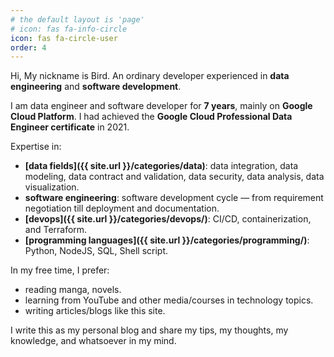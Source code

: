 ```yaml
---
# the default layout is 'page'
# icon: fas fa-info-circle
icon: fas fa-circle-user
order: 4
---
```

Hi, My nickname is Bird. An ordinary developer experienced in **data engineering** and **software development**.

I am data engineer and software developer for **7 years**, mainly on **Google Cloud Platform**. I had achieved the **Google Cloud Professional Data Engineer certificate** in 2021.

Expertise in:

- **[data fields]({{ site.url }}/categories/data)**: data integration, data modeling, data contract and validation, data security, data analysis, data visualization.
- **software engineering**: software development cycle — from requirement negotiation till deployment and documentation.
- **[devops]({{ site.url }}/categories/devops/)**: CI/CD, containerization, and Terraform.
- **[programming languages]({{ site.url }}/categories/programming/)**: Python, NodeJS, SQL, Shell script.

In my free time, I prefer:

- reading manga, novels.
- learning from YouTube and other media/courses in technology topics.
- writing articles/blogs like this site.

I write this as my personal blog and share my tips, my thoughts, my knowledge, and whatsoever in my mind.

<style>
.contact-icons {
  display: block;
  justify-content: center;
  max-width: 85%;
  margin: auto;
  margin-top: 5rem;

  a.contact {
    font-size: 2rem;
    color: inherit;
    display: inline-block;
    margin-left: 1rem;
    margin-right: 1rem;
  }
  a.contact:hover {
    color: #2780e6;
    border-bottom: none;
  }
}
</style>
<div class="contact-icons">
  <a class="contact" href="mailto:contact@bluebirz.net" title="Email"><i class="fa-solid fa-envelope"></i></a>
  <a class="contact" href="https://github.com/bluebirz" title="Github"><i class="fa-brands fa-github"></i></a>
  <a class="contact" href="https://www.linkedin.com/in/bluebirz/" title="LinkedIn"><i class="fa-brands fa-linkedin-in"></i></a>
  <a class="contact" href="https://medium.com/@bluebirz" title="Medium"><i class="fa-brands fa-medium"></i></a>
  <a class="contact" href="https://www.youtube.com/@bluebirz" title="YouTube"><i class="fa-brands fa-youtube"></i></a>
  <a class="contact" href="https://www.goodreads.com/user/show/31431398-bluebirz" title="Goodreads"><i class="fa-brands fa-goodreads-g"></i></a>
  <a class="contact" href="https://www.hackerrank.com/profile/bluebirz" title="HackerRank"><i class="fa-brands fa-hackerrank"></i></a>
</div>

